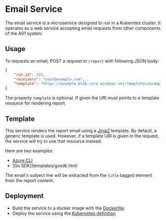 # Email Service

The email service is a microserivce designed to run in a Kuberntes cluster. It operates as a web service accepting email requests from other components of the A01 system.

## Usage

To requests an email, POST a request to `/report` with following JSON body:

```json
{
    "run_id": 428,
    "receivers": "user@example.com",
    "template": "https://example.blob.core.windows.net/templates/example.html"
}
```

The property `template` is optional. If given the URI must points to a template resource for rendering report.

## Template

This service renders the report email using a [Jinja2](http://jinja.pocoo.org/docs/2.10/templates/) template. By default, a generic template is used. However, if a template URI is given in the request, the service will try to use that resource instead.

Here are two examples:

- [Azure CLI](templates/azurecli.html)
- [Go SDK](templates/gosdk.html

The email's subject line will be extracted from the `title` tagged element from the report content.

## Deployment

- Build the service to a docker image with the [Dockerfile](../Dockerfile).
- Deploy the service using the [Kubernetes definition](../../../deployment/def/deployment.yml)
